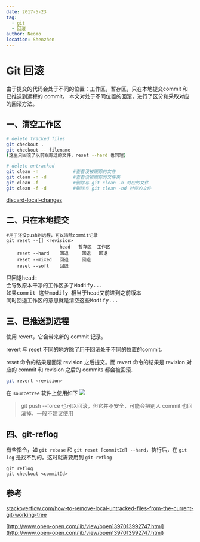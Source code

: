 ```yaml
---
date: 2017-5-23
tag: 
  - git
  - 回滚
author: NeoYo
location: Shenzhen
---
```


# Git 回滚

由于提交的代码会处于不同的位置：工作区，暂存区，只在本地提交commit 和 已推送到远程的 commit。 本文对处于不同位置的回滚，进行了区分和采取对应的回滚方法。

## 一、清空工作区

```bash
# delete tracked files
git checkout .
git checkout -- filename
(这里只回滚了以前跟踪过的文件，reset --hard 也同理)

# delete untracked
git clean -n			 #查看没被跟踪的文件
git clean -n -d	    	 #查看没被跟踪的文件夹
git clean -f 		     #删除与 git clean -n 对应的文件
git clean -f -d          #删除与 git clean -nd 对应的文件
```
    
[discard-local-changes](#discard-local-changes)
## 二、只在本地提交

```
#用于还没push到远程，可以清除commit记录                  
git reset --[] <revision>
                    head   暂存区  工作区
    reset --hard    回退     回退   回退
    reset --mixed   回退     回退   
    reset --soft    回退     
```

<pre>
只回退head:
会导致原本干净的工作区多了Modify...
如果commit 这些modify 相当于head又前进到之前版本
同时回退工作区的意思就是清空这些Modify...
</pre>



## 三、已推送到远程

使用 revert，它会带来新的 commit 记录。

revert 与 reset 不同的地方除了用于回滚处于不同的位置的commit。

reset 命令的结果是回滚 revision 之后提交。而 revert 命令的结果是 revision 对应的 commit 和 revision 之后的 commits 都会被回滚.

```bash
git revert <revision>
```

在 `sourcetree` 软件上使用如下
![](http://img.yuweixi.cn/17-5-23/89824937-file_1495506054361_aaad.png)

> git push --force 也可以回滚，但它并不安全，可能会把别人 commit 也回滚掉，一般不建议使用

## 四、git-reflog

有些指令，如 `git rebase` 和 `git reset [commitId] --hard`，执行后，在 `git log` 是找不到的。这时就需要用到 `git-reflog`

```
git reflog
git checkout <commitId>
```

## 参考
[stackoverflow.com/how-to-remove-local-untracked-files-from-the-current-git-working-tree](https://stackoverflow.com/questions/61212/how-to-remove-local-untracked-files-from-the-current-git-working-tree)

[http://www.open-open.com/lib/view/open1397013992747.html](http://www.open-open.com/lib/view/open1397013992747.html)
